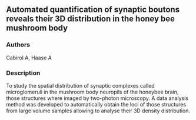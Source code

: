## Automated quantification of synaptic boutons reveals their 3D distribution in the honey bee mushroom body

### Authors
Cabirol A, Haase A

### Description
To study the spatial distribution of synaptic complexes called microglomeruli in the mushroom body neuropils of the honeybee brain, those structures where imaged by two-photon microscopy. A data analysis method was developed to automatically obtain the loci of those structures from large volume samples allowing to analyse their 3D density distribution. 
